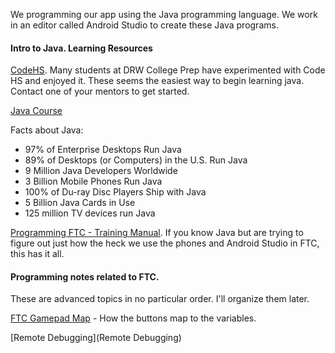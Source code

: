 We programming our app using the Java programming language. We work in an editor called Android Studio to create these Java programs.

#### Intro to Java. Learning Resources ###

[CodeHS](https://codehs.com/info/curriculum/apjava). Many students at DRW College Prep have experimented with Code HS and enjoyed it. These seems the easiest way to begin learning java. Contact one of your mentors to get started.

[Java Course](http://mooc.fi/courses/2013/programming-part-1/material.html)

Facts about Java:
- 97% of Enterprise Desktops Run Java
- 89% of Desktops (or Computers) in the U.S. Run Java
- 9 Million Java Developers Worldwide
- 3 Billion Mobile Phones Run Java
- 100% of Du-ray Disc Players Ship with Java
- 5 Billion Java Cards in Use
- 125 million TV devices run Java

[Programming FTC - Training Manual](https://www.firstinspires.org/sites/default/files/uploads/resource_library/ftc/android-studio-tutorial.pdf). If you know Java but are trying to figure out just how the heck we use the phones and Android Studio in FTC, this has it all.

#### Programming notes related to FTC. ####

These are advanced topics in no particular order. I'll organize them later.

[FTC Gamepad Map](ftc_gamepad_map.jpg) - How the buttons map to the variables.

[Remote Debugging](Remote Debugging)
